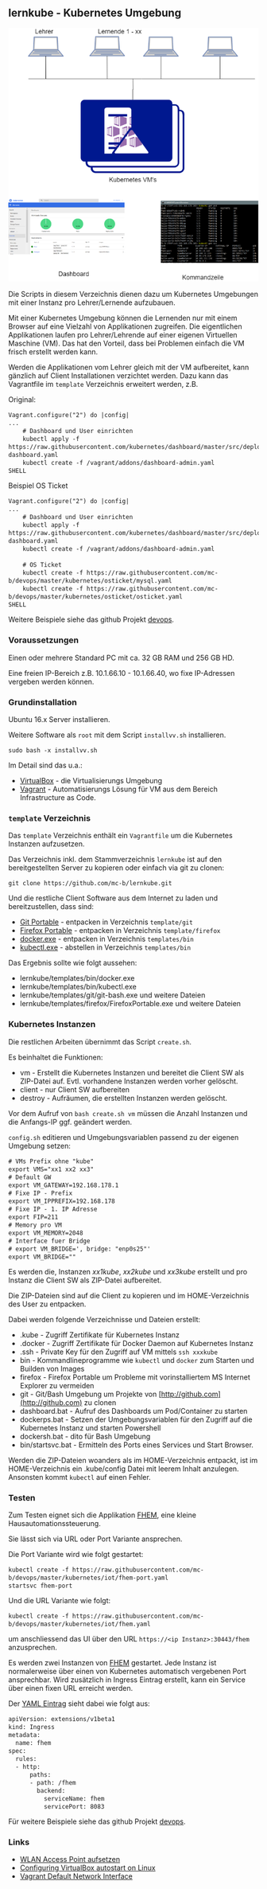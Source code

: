 lernkube - Kubernetes Umgebung 
------------------------------

![](images/lernkube.png)

Die Scripts in diesem Verzeichnis dienen dazu um Kubernetes Umgebungen mit einer Instanz pro Lehrer/Lernende aufzubauen.

Mit einer Kubernetes Umgebung können die Lernenden nur mit einem Browser auf eine Vielzahl von Applikationen zugreifen. Die eigentlichen Applikationen laufen pro Lehrer/Lehrende auf einer eigenen Virtuellen Maschine (VM). Das hat den Vorteil, dass bei Problemen einfach die VM frisch erstellt werden kann.

Werden die Applikationen vom Lehrer gleich mit der VM aufbereitet, kann gänzlich auf Client Installationen verzichtet werden. Dazu kann das Vagrantfile im `template` Verzeichnis erweitert werden, z.B. 

Original:

	Vagrant.configure("2") do |config|
	...
	    # Dashboard und User einrichten
	    kubectl apply -f https://raw.githubusercontent.com/kubernetes/dashboard/master/src/deploy/recommended/kubernetes-dashboard.yaml
	    kubectl create -f /vagrant/addons/dashboard-admin.yaml
	SHELL

Beispiel OS Ticket

	Vagrant.configure("2") do |config|
	...
	    # Dashboard und User einrichten
	    kubectl apply -f https://raw.githubusercontent.com/kubernetes/dashboard/master/src/deploy/recommended/kubernetes-dashboard.yaml
	    kubectl create -f /vagrant/addons/dashboard-admin.yaml
	    
	    # OS Ticket
	    kubectl create -f https://raw.githubusercontent.com/mc-b/devops/master/kubernetes/osticket/mysql.yaml
		kubectl create -f https://raw.githubusercontent.com/mc-b/devops/master/kubernetes/osticket/osticket.yaml
	SHELL

Weitere Beispiele siehe das github Projekt [devops](https://github.com/mc-b/devops/tree/master/kubernetes).

### Voraussetzungen

Einen oder mehrere Standard PC mit ca. 32 GB RAM und 256 GB HD.

Eine freien IP-Bereich z.B. 10.1.66.10 - 10.1.66.40, wo fixe IP-Adressen vergeben werden können.

### Grundinstallation

Ubuntu 16.x Server installieren.

Weitere Software als `root` mit dem Script `installvv.sh` installieren.

	sudo bash -x installvv.sh

Im Detail sind das u.a.:
* [VirtualBox](https://www.virtualbox.org/) - die Virtualisierungs Umgebung
* [Vagrant](https://www.vagrantup.com/) - Automatisierungs Lösung für VM aus dem Bereich Infrastructure as Code.

### `template` Verzeichnis 

Das `template` Verzeichnis enthält ein `Vagrantfile` um die Kubernetes Instanzen aufzusetzen. 

Das Verzeichnis inkl. dem Stammverzeichnis `lernkube` ist auf den bereitgestellten Server zu kopieren oder einfach via git zu clonen:

	git clone https://github.com/mc-b/lernkube.git
	
Und die restliche Client Software aus dem Internet zu laden und bereitzustellen, dass sind:

* [Git Portable](https://git-scm.com/download/win) - entpacken in Verzeichnis `template/git`
* [Firefox Portable](https://portableapps.com/de/apps/internet/firefox_portable) - entpacken in Verzeichnis `template/firefox`
* [docker.exe](https://download.docker.com/win/static/stable/x86_64/) - entpacken in Verzeichnis `templates/bin`
* [kubectl.exe](https://storage.googleapis.com/kubernetes-release/release/v1.10.0/bin/windows/amd64/kubectl.exe) - abstellen in Verzeichnis `templates/bin`

Das Ergebnis sollte wie folgt aussehen:
* lernkube/templates/bin/docker.exe
* lernkube/templates/bin/kubectl.exe
* lernkube/templates/git/git-bash.exe und weitere Dateien
* lernkube/templates/firefox/FirefoxPortable.exe und weitere Dateien


### Kubernetes Instanzen

Die restlichen Arbeiten übernimmt das Script `create.sh`.

Es beinhaltet die Funktionen:
* vm - Erstellt die Kubernetes Instanzen und bereitet die Client SW als ZIP-Datei auf. Evtl. vorhandene Instanzen werden vorher gelöscht.
* client - nur Client SW aufbereiten
* destroy - Aufräumen, die erstellten Instanzen werden gelöscht.

Vor dem Aufruf von `bash create.sh vm` müssen die Anzahl Instanzen und die Anfangs-IP ggf. geändert werden.

`config.sh` editieren und Umgebungsvariablen passend zu der eigenen Umgebung setzen:

	# VMs Prefix ohne "kube"
	export VMS="xx1 xx2 xx3"
	# Default GW
	export VM_GATEWAY=192.168.178.1
	# Fixe IP - Prefix
	export VM_IPPREFIX=192.168.178
	# Fixe IP - 1. IP Adresse
	export FIP=211
	# Memory pro VM
	export VM_MEMORY=2048
	# Interface fuer Bridge
	# export VM_BRIDGE=', bridge: "enp0s25"'
	export VM_BRIDGE=""

	
Es werden die, Instanzen *xx1kube*, *xx2kube* und *xx3kube* erstellt und pro Instanz die Client SW als ZIP-Datei aufbereitet.

Die ZIP-Dateien sind auf die Client zu kopieren und im HOME-Verzeichnis des User zu entpacken.

Dabei werden folgende Verzeichnisse und Dateien erstellt:
* .kube - Zugriff Zertifikate für Kubernetes Instanz
* .docker - Zugriff Zertifikate für Docker Daemon auf Kubernetes Instanz
* .ssh - Private Key für den Zugriff auf VM mittels `ssh xxxkube`
* bin - Kommandlineprogramme wie `kubectl` und `docker` zum Starten und Builden von Images
* firefox - Firefox Portable um Probleme mit vorinstalliertem MS Internet Explorer zu vermeiden
* git - Git/Bash Umgebung um Projekte von [http://github.com](http://github.com) zu clonen
* dashboard.bat - Aufruf des Dashboards um Pod/Container zu starten
* dockerps.bat - Setzen der Umgebungsvariablen für den Zugriff auf die Kubernetes Instanz und starten Powershell
* dockersh.bat - dito für Bash Umgebung
* bin/startsvc.bat - Ermitteln des Ports eines Services und Start Browser.

Werden die ZIP-Dateien woanders als im HOME-Verzeichnis entpackt, ist im HOME-Verzeichnis ein .kube/config Datei mit leerem Inhalt anzulegen. Ansonsten kommt `kubectl` auf einen Fehler.

### Testen

Zum Testen eignet sich die Applikation [FHEM](http://fhem.de), eine kleine Hausautomationssteuerung.

Sie lässt sich via URL oder Port Variante ansprechen.

Die Port Variante wird wie folgt gestartet:

	kubectl create -f https://raw.githubusercontent.com/mc-b/devops/master/kubernetes/iot/fhem-port.yaml
	startsvc fhem-port
	
Und die URL Variante wie folgt:

	kubectl create -f https://raw.githubusercontent.com/mc-b/devops/master/kubernetes/iot/fhem.yaml
	
um anschliessend das UI über den URL `https://<ip Instanz>:30443/fhem` anzusprechen.

Es werden zwei Instanzen von [FHEM](http://fhem.de) gestartet. Jede Instanz ist normalerweise über einen von Kubernetes automatisch vergebenen Port ansprechbar. Wird zusätzlich in Ingress Eintrag erstellt, kann ein Service über einen fixen URL erreicht werden.

Der [YAML Eintrag](https://de.wikipedia.org/wiki/YAML) sieht dabei wie folgt aus:

	apiVersion: extensions/v1beta1
	kind: Ingress
	metadata:
	  name: fhem
	spec:
	  rules:
	  - http:
	      paths:
	      - path: /fhem
	        backend:
	          serviceName: fhem
	          servicePort: 8083
 
Für weitere Beispiele siehe das github Projekt [devops](https://github.com/mc-b/devops/tree/master/kubernetes).

### Links

* [WLAN Access Point aufsetzen](https://wiki.ubuntuusers.de/WLAN_Router/)
* [Configuring VirtualBox autostart on Linux](https://geek1011.github.io/linux-tips/configuring-virtualbox-autostart/)
* [Vagrant Default Network Interface](https://www.vagrantup.com/docs/networking/public_network.html#default-network-interface)
